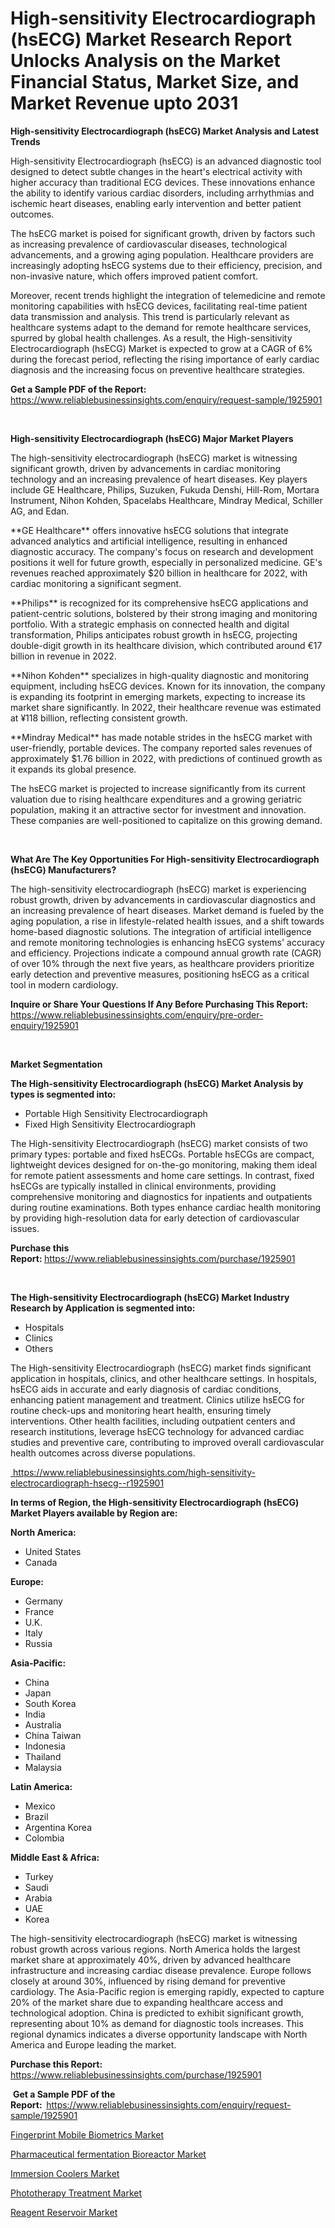 <p><h1>High-sensitivity Electrocardiograph (hsECG) Market Research Report Unlocks Analysis on the Market Financial Status, Market Size, and Market Revenue upto 2031</h1></p><p><strong>High-sensitivity Electrocardiograph (hsECG) Market Analysis and Latest Trends</strong></p>
<p><p>High-sensitivity Electrocardiograph (hsECG) is an advanced diagnostic tool designed to detect subtle changes in the heart's electrical activity with higher accuracy than traditional ECG devices. These innovations enhance the ability to identify various cardiac disorders, including arrhythmias and ischemic heart diseases, enabling early intervention and better patient outcomes. </p><p>The hsECG market is poised for significant growth, driven by factors such as increasing prevalence of cardiovascular diseases, technological advancements, and a growing aging population. Healthcare providers are increasingly adopting hsECG systems due to their efficiency, precision, and non-invasive nature, which offers improved patient comfort. </p><p>Moreover, recent trends highlight the integration of telemedicine and remote monitoring capabilities with hsECG devices, facilitating real-time patient data transmission and analysis. This trend is particularly relevant as healthcare systems adapt to the demand for remote healthcare services, spurred by global health challenges. As a result, the High-sensitivity Electrocardiograph (hsECG) Market is expected to grow at a CAGR of 6% during the forecast period, reflecting the rising importance of early cardiac diagnosis and the increasing focus on preventive healthcare strategies.</p></p>
<p><strong>Get a Sample PDF of the Report:&nbsp;</strong> <a href="https://www.reliablebusinessinsights.com/enquiry/request-sample/1925901?utm_campaign=96&utm_medium=2&utm_source=Github&utm_content=ia&utm_term=24102024&utm_id=high-sensitivity-electrocardiograph-hsecg">https://www.reliablebusinessinsights.com/enquiry/request-sample/1925901</a></p>
<p>&nbsp;</p>
<p><strong>High-sensitivity Electrocardiograph (hsECG) Major Market Players</strong></p>
<p><p>The high-sensitivity electrocardiograph (hsECG) market is witnessing significant growth, driven by advancements in cardiac monitoring technology and an increasing prevalence of heart diseases. Key players include GE Healthcare, Philips, Suzuken, Fukuda Denshi, Hill-Rom, Mortara Instrument, Nihon Kohden, Spacelabs Healthcare, Mindray Medical, Schiller AG, and Edan.</p><p>**GE Healthcare** offers innovative hsECG solutions that integrate advanced analytics and artificial intelligence, resulting in enhanced diagnostic accuracy. The company's focus on research and development positions it well for future growth, especially in personalized medicine. GE's revenues reached approximately $20 billion in healthcare for 2022, with cardiac monitoring a significant segment.</p><p>**Philips** is recognized for its comprehensive hsECG applications and patient-centric solutions, bolstered by their strong imaging and monitoring portfolio. With a strategic emphasis on connected health and digital transformation, Philips anticipates robust growth in hsECG, projecting double-digit growth in its healthcare division, which contributed around €17 billion in revenue in 2022.</p><p>**Nihon Kohden** specializes in high-quality diagnostic and monitoring equipment, including hsECG devices. Known for its innovation, the company is expanding its footprint in emerging markets, expecting to increase its market share significantly. In 2022, their healthcare revenue was estimated at ¥118 billion, reflecting consistent growth.</p><p>**Mindray Medical** has made notable strides in the hsECG market with user-friendly, portable devices. The company reported sales revenues of approximately $1.76 billion in 2022, with predictions of continued growth as it expands its global presence.</p><p>The hsECG market is projected to increase significantly from its current valuation due to rising healthcare expenditures and a growing geriatric population, making it an attractive sector for investment and innovation. These companies are well-positioned to capitalize on this growing demand.</p></p>
<p>&nbsp;</p>
<p><strong>What Are The Key Opportunities For High-sensitivity Electrocardiograph (hsECG) Manufacturers?</strong></p>
<p><p>The high-sensitivity electrocardiograph (hsECG) market is experiencing robust growth, driven by advancements in cardiovascular diagnostics and an increasing prevalence of heart diseases. Market demand is fueled by the aging population, a rise in lifestyle-related health issues, and a shift towards home-based diagnostic solutions. The integration of artificial intelligence and remote monitoring technologies is enhancing hsECG systems' accuracy and efficiency. Projections indicate a compound annual growth rate (CAGR) of over 10% through the next five years, as healthcare providers prioritize early detection and preventive measures, positioning hsECG as a critical tool in modern cardiology.</p></p>
<p><strong>Inquire or Share Your Questions If Any Before Purchasing This Report:</strong> <a href="https://www.reliablebusinessinsights.com/enquiry/pre-order-enquiry/1925901?utm_campaign=96&utm_medium=2&utm_source=Github&utm_content=ia&utm_term=24102024&utm_id=high-sensitivity-electrocardiograph-hsecg">https://www.reliablebusinessinsights.com/enquiry/pre-order-enquiry/1925901</a></p>
<p>&nbsp;</p>
<p><strong>Market Segmentation</strong></p>
<p><strong>The High-sensitivity Electrocardiograph (hsECG) Market Analysis by types is segmented into:</strong></p>
<p><ul><li>Portable High Sensitivity Electrocardiograph</li><li>Fixed High Sensitivity Electrocardiograph</li></ul></p>
<p><p>The High-sensitivity Electrocardiograph (hsECG) market consists of two primary types: portable and fixed hsECGs. Portable hsECGs are compact, lightweight devices designed for on-the-go monitoring, making them ideal for remote patient assessments and home care settings. In contrast, fixed hsECGs are typically installed in clinical environments, providing comprehensive monitoring and diagnostics for inpatients and outpatients during routine examinations. Both types enhance cardiac health monitoring by providing high-resolution data for early detection of cardiovascular issues.</p></p>
<p><strong>Purchase this Report:&nbsp;</strong><a href="https://www.reliablebusinessinsights.com/purchase/1925901?utm_campaign=96&utm_medium=2&utm_source=Github&utm_content=ia&utm_term=24102024&utm_id=high-sensitivity-electrocardiograph-hsecg">https://www.reliablebusinessinsights.com/purchase/1925901</a></p>
<p>&nbsp;</p>
<p><strong>The High-sensitivity Electrocardiograph (hsECG) Market Industry Research by Application is segmented into:</strong></p>
<p><ul><li>Hospitals</li><li>Clinics</li><li>Others</li></ul></p>
<p><p>The High-sensitivity Electrocardiograph (hsECG) market finds significant application in hospitals, clinics, and other healthcare settings. In hospitals, hsECG aids in accurate and early diagnosis of cardiac conditions, enhancing patient management and treatment. Clinics utilize hsECG for routine check-ups and monitoring heart health, ensuring timely interventions. Other health facilities, including outpatient centers and research institutions, leverage hsECG technology for advanced cardiac studies and preventive care, contributing to improved overall cardiovascular health outcomes across diverse populations.</p></p>
<p><a href="https://www.reliablebusinessinsights.com/high-sensitivity-electrocardiograph-hsecg--r1925901?utm_campaign=96&utm_medium=2&utm_source=Github&utm_content=ia&utm_term=24102024&utm_id=high-sensitivity-electrocardiograph-hsecg">&nbsp;https://www.reliablebusinessinsights.com/high-sensitivity-electrocardiograph-hsecg--r1925901</a></p>
<p><strong>In terms of Region, the High-sensitivity Electrocardiograph (hsECG) Market Players available by Region are:</strong></p>
<p>
    <p> <strong> North America: </strong>
        <ul>
            <li>United States</li>
            <li>Canada</li>
        </ul>
        </p> 
    <p> <strong> Europe: </strong>
        <ul>
            <li>Germany</li>
            <li>France</li>
            <li>U.K.</li>
            <li>Italy</li>
            <li>Russia</li>
        </ul>
        </p> 
    <p> <strong> Asia-Pacific: </strong>
        <ul>
            <li>China</li>
            <li>Japan</li>
            <li>South Korea</li>
            <li>India</li>
            <li>Australia</li>
            <li>China Taiwan</li>
            <li>Indonesia</li>
            <li>Thailand</li>
            <li>Malaysia</li>
        </ul>
        </p> 
    <p> <strong> Latin America: </strong>
        <ul>
            <li>Mexico</li>
            <li>Brazil</li>
            <li>Argentina Korea</li>
            <li>Colombia</li>
        </ul>
        </p> 
    <p> <strong> Middle East & Africa: </strong>
        <ul>
            <li>Turkey</li>
            <li>Saudi</li>
            <li>Arabia</li>
            <li>UAE</li>
            <li>Korea</li>
        </ul>
    </p>
    </p>
<p><p>The high-sensitivity electrocardiograph (hsECG) market is witnessing robust growth across various regions. North America holds the largest market share at approximately 40%, driven by advanced healthcare infrastructure and increasing cardiac disease prevalence. Europe follows closely at around 30%, influenced by rising demand for preventive cardiology. The Asia-Pacific region is emerging rapidly, expected to capture 20% of the market share due to expanding healthcare access and technological adoption. China is predicted to exhibit significant growth, representing about 10% as demand for diagnostic tools increases. This regional dynamics indicates a diverse opportunity landscape with North America and Europe leading the market.</p></p>
<p><strong>Purchase this Report: </strong><a href="https://www.reliablebusinessinsights.com/purchase/1925901?utm_campaign=96&utm_medium=2&utm_source=Github&utm_content=ia&utm_term=24102024&utm_id=high-sensitivity-electrocardiograph-hsecg">https://www.reliablebusinessinsights.com/purchase/1925901</a></p>
<p>&nbsp;<strong>Get a Sample PDF of the Report:&nbsp;&nbsp;</strong><a href="https://www.reliablebusinessinsights.com/enquiry/request-sample/1925901?utm_campaign=96&utm_medium=2&utm_source=Github&utm_content=ia&utm_term=24102024&utm_id=high-sensitivity-electrocardiograph-hsecg">https://www.reliablebusinessinsights.com/enquiry/request-sample/1925901</a></p>
<p><strong></strong></p>
<p><p><a href="https://www.linkedin.com/pulse/insights-fingerprint-mobile-biometrics-market-players-1rf3e?utm_campaign=96&utm_medium=2&utm_source=Github&utm_content=ia&utm_term=24102024&utm_id=high-sensitivity-electrocardiograph-hsecg">Fingerprint Mobile Biometrics Market</a></p><p><a href="https://github.com/bramarquesw0f/Market-Research-Report-List-1/blob/main/pharmaceutical-fermentation-bioreactor-market.md?utm_campaign=96&utm_medium=2&utm_source=Github&utm_content=ia&utm_term=24102024&utm_id=high-sensitivity-electrocardiograph-hsecg">Pharmaceutical fermentation Bioreactor Market</a></p><p><a href="https://issuu.com/reportprime-2/docs/immersion-coolers-market-size-2030._4f2dfadd6dee6b?utm_campaign=96&utm_medium=2&utm_source=Github&utm_content=ia&utm_term=24102024&utm_id=high-sensitivity-electrocardiograph-hsecg">Immersion Coolers Market</a></p><p><a href="https://github.com/tomasa8xtkvotaw/Market-Research-Report-List-1/blob/main/phototherapy-treatment-market.md?utm_campaign=96&utm_medium=2&utm_source=Github&utm_content=ia&utm_term=24102024&utm_id=high-sensitivity-electrocardiograph-hsecg">Phototherapy Treatment Market</a></p><p><a href="https://issuu.com/reportprime-2/docs/reagent-reservoir-market-size-2030._9609d8f6641524?utm_campaign=96&utm_medium=2&utm_source=Github&utm_content=ia&utm_term=24102024&utm_id=high-sensitivity-electrocardiograph-hsecg">Reagent Reservoir Market</a></p></p>